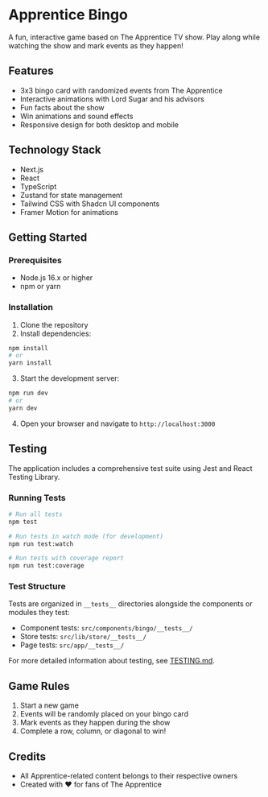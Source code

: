 # Apprentice Bingo

A fun, interactive game based on The Apprentice TV show. Play along while watching the show and mark events as they happen!

## Features

- 3x3 bingo card with randomized events from The Apprentice
- Interactive animations with Lord Sugar and his advisors
- Fun facts about the show
- Win animations and sound effects
- Responsive design for both desktop and mobile

## Technology Stack

- Next.js
- React
- TypeScript
- Zustand for state management
- Tailwind CSS with Shadcn UI components
- Framer Motion for animations

## Getting Started

### Prerequisites

- Node.js 16.x or higher
- npm or yarn

### Installation

1. Clone the repository
2. Install dependencies:

```bash
npm install
# or
yarn install
```

3. Start the development server:

```bash
npm run dev
# or
yarn dev
```

4. Open your browser and navigate to `http://localhost:3000`

## Testing

The application includes a comprehensive test suite using Jest and React Testing Library.

### Running Tests

```bash
# Run all tests
npm test

# Run tests in watch mode (for development)
npm run test:watch

# Run tests with coverage report
npm run test:coverage
```

### Test Structure

Tests are organized in `__tests__` directories alongside the components or modules they test:

- Component tests: `src/components/bingo/__tests__/`
- Store tests: `src/lib/store/__tests__/`
- Page tests: `src/app/__tests__/`

For more detailed information about testing, see [TESTING.md](TESTING.md).

## Game Rules

1. Start a new game
2. Events will be randomly placed on your bingo card
3. Mark events as they happen during the show
4. Complete a row, column, or diagonal to win!

## Credits

- All Apprentice-related content belongs to their respective owners
- Created with ❤️ for fans of The Apprentice 